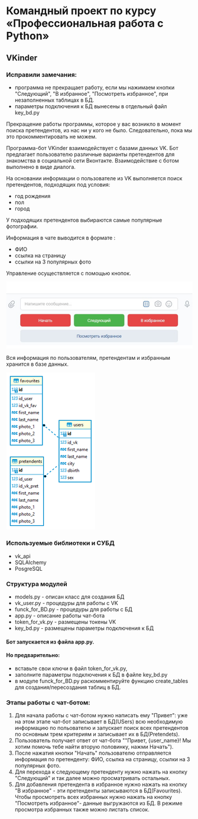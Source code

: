 ﻿# Командный проект по курсу «Профессиональная работа с Python»

## VKinder

### Исправили замечания: 
- программа не прекращает работу, если мы нажимаем кнопки "Следующий", "В избранное", "Посмотреть избранное", при незаполненных таблицах в БД.
- параметры подключения к БД вынесены в отдельный файл key_bd.py


Прекращение работы программы, которое у вас возникло в момент поиска претендентов, из нас ни у кого не было. Следовательно, пока мы это прокомментировать не можем. 


Программа-бот VKinder взаимодействует c базами данных VK. Бот предлагает пользователю различные варианты претендентов для знакомства в социальной сети Вконтакте. Взаимодействие с ботом выполнено в виде диалога.

На основании информации о пользователе из VK выполняется поиск претендентов, подходящих под условия:

- год рождения
- пол
- город

У подходящих претендентов выбираются самые популярные фотографии.

Информация в чате выводится в формате :
- ФИО
- ссылка на страницу
- ссылки на  3 популярных фото

Управление осуществляется с помощью кнопок.

![Представление чат-бота](picture.jpg)

Вся информация по пользователям, претендентам и избранным хранится в базе данных.

![Структура БД](vk_db.png)

### Используемые библиотеки и СУБД
- vk_api
- SQLAlchemy
- PosgreSQL

### Структура модулей
- models.py - описан класс для создания БД
- vk_user.py - процедуры для работы с VK
- funck_for_BD.py - процедуры для работы с БД
- app.py - описание работы чат-бота
- token_for_vk.py - размещены токены VK
- key_bd.py - размещены параметры подключения к БД

#### Бот запускается из файла app.py.
#### Но предварительно: 
- вставьте свои ключи в файл token_for_vk.py, 
- заполните параметры подключения к БД в файле key_bd.py
- в модуле funck_for_BD.py раскомментируйте функцию create_tables для создания/пересоздания таблиц в БД.

### Этапы работы с чат-ботом:

1. Для начала работы с чат-ботом нужно написать ему "Привет": уже на этом этапе чат-бот  записывает в БД(USers) всю необходимую информацию по польователю и  запускает поиск всех претендентов по основным трем критериям и записывает их в БД(Pretendets).
2. Пользователь получает ответ от чат-бота ""Привет, {user_name}! Мы хотим помочь тебе найти вторую половинку, нажми Начать"). 
3. После нажатия кнопки "Начать" пользователю отправляется информация по претенденту: ФИО, ссылка на страницу, ссылки на  3 популярных фото.
4. Для перехода к следующему претенденту нужно нажать на кнопку "Следующий" и так далее можно просматривать остальных.
5. Для добавления претендента в избранное нужно нажать на кнопку "В избранное" - эти претенденты записываются в БД(Favourites). Чтобы просмотреть всех избранных нужно нажать на кнопку "Посмотреть избранное"- данные выгружаются из БД. В режиме просмотра избранных также можно листать список.
   



